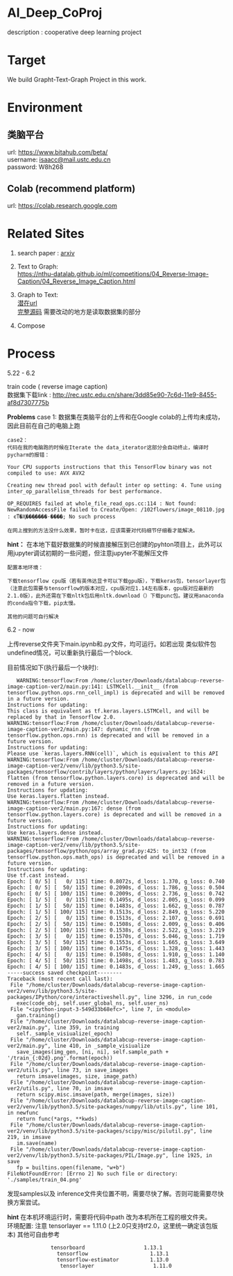 # AI_Deep_CoProj
description : cooperative deep learning project

# Target

We build Grapht-Text-Graph Project in this work.

# Environment

## 类脑平台
url: https://www.bitahub.com/beta/  
username: isaacc@mail.ustc.edu.cn  
password: W8h268

## Colab (recommend platform)
url: https://colab.research.google.com

# Related Sites

1. search paper : [arxiv](https://arxiv.org/list/cs/recent)

2. Text to Graph:  
https://nthu-datalab.github.io/ml/competitions/04_Reverse-Image-Caption/04_Reverse_Image_Caption.html

3. Graph to Text:  
  [潜在url](https://towardsdatascience.com/image-captioning-with-keras-teaching-computers-to-describe-pictures-c88a46a311b8)<br>
  [完整源码](https://github.com/hlamba28/Automatic-Image-Captioning)
  需要改动的地方是读取数据集的部分

4. Compose

# Process

5.22 - 6.2

  train code ( reverse image caption)  
  数据集下载link : http://rec.ustc.edu.cn/share/3dd85e90-7c6d-11e9-8455-af8d7307775b
  
  **Problems**
    case 1:
    数据集在类脑平台的上传和在Google colab的上传均未成功，因此目前在自己的电脑上跑
    
    case2：
    代码在我的电脑跑的时候在Iterate the data_iterator这部分会自动终止，编译时pycharm的报错：
    
    Your CPU supports instructions that this TensorFlow binary was not compiled to use: AVX AVX2
    
    Creating new thread pool with default inter op setting: 4. Tune using inter_op_parallelism_threads for best performance.
    
    OP_REQUIRES failed at whole_file_read_ops.cc:114 : Not found: NewRandomAccessFile failed to Create/Open: /102flowers/image_08110.jpg : ϵͳ�Ҳ���ָ����·����; No such process
    
    在网上搜到的方法没什么效果，暂时卡在这，应该需要对代码细节仔细看才能解决。
    
  **hint：**
    在本地下载好数据集的时候直接解压到已创建的pyhton项目上，此外可以用jupyter调试初期的一些问题，但注意jupyter不能解压文件
    
    配置本地环境：

    下载tensorflow cpu版（若有英伟达显卡可以下载gpu版），下载keras包，tensorlayer包（注意此包需要与tensorflow的版本对应，cpu版对应1.14左右版本，gpu版对应最新的2.1.0版），此外还需在下载nltk包后用nltk.download（）下载punc包。建议用anaconda的conda指令下载，pip太慢。
    
    其他的问题可自行解决
    
 
 6.2 - now
  
上传reverse文件夹下main.ipynb和.py文件，均可运行。如若出现 类似软件包undefined情况，可以重新执行最后一个block.
    
目前情况如下(执行最后一个块时):
    
 ```
    WARNING:tensorflow:From /home/cluster/Downloads/datalabcup-reverse-image-caption-ver2/main.py:141: LSTMCell.__init__ (from tensorflow.python.ops.rnn_cell_impl) is deprecated and will be removed in a future version.
Instructions for updating:
This class is equivalent as tf.keras.layers.LSTMCell, and will be replaced by that in Tensorflow 2.0.
WARNING:tensorflow:From /home/cluster/Downloads/datalabcup-reverse-image-caption-ver2/main.py:147: dynamic_rnn (from tensorflow.python.ops.rnn) is deprecated and will be removed in a future version.
Instructions for updating:
Please use `keras.layers.RNN(cell)`, which is equivalent to this API
WARNING:tensorflow:From /home/cluster/Downloads/datalabcup-reverse-image-caption-ver2/venv/lib/python3.5/site-packages/tensorflow/contrib/layers/python/layers/layers.py:1624: flatten (from tensorflow.python.layers.core) is deprecated and will be removed in a future version.
Instructions for updating:
Use keras.layers.flatten instead.
WARNING:tensorflow:From /home/cluster/Downloads/datalabcup-reverse-image-caption-ver2/main.py:167: dense (from tensorflow.python.layers.core) is deprecated and will be removed in a future version.
Instructions for updating:
Use keras.layers.dense instead.
WARNING:tensorflow:From /home/cluster/Downloads/datalabcup-reverse-image-caption-ver2/venv/lib/python3.5/site-packages/tensorflow/python/ops/array_grad.py:425: to_int32 (from tensorflow.python.ops.math_ops) is deprecated and will be removed in a future version.
Instructions for updating:
Use tf.cast instead.
Epoch: [ 0/ 5] [   0/ 115] time: 0.8072s, d_loss: 1.370, g_loss: 0.740
Epoch: [ 0/ 5] [  50/ 115] time: 0.2090s, d_loss: 1.786, g_loss: 0.504
Epoch: [ 0/ 5] [ 100/ 115] time: 0.2009s, d_loss: 2.736, g_loss: 0.742
Epoch: [ 1/ 5] [   0/ 115] time: 0.1495s, d_loss: 2.005, g_loss: 0.099
Epoch: [ 1/ 5] [  50/ 115] time: 0.1483s, d_loss: 1.662, g_loss: 0.787
Epoch: [ 1/ 5] [ 100/ 115] time: 0.1513s, d_loss: 2.849, g_loss: 5.220
Epoch: [ 2/ 5] [   0/ 115] time: 0.1513s, d_loss: 2.107, g_loss: 0.691
Epoch: [ 2/ 5] [  50/ 115] time: 0.1508s, d_loss: 2.009, g_loss: 0.406
Epoch: [ 2/ 5] [ 100/ 115] time: 0.1538s, d_loss: 2.522, g_loss: 3.219
Epoch: [ 3/ 5] [   0/ 115] time: 0.1570s, d_loss: 5.046, g_loss: 1.719
Epoch: [ 3/ 5] [  50/ 115] time: 0.1553s, d_loss: 1.665, g_loss: 3.649
Epoch: [ 3/ 5] [ 100/ 115] time: 0.1475s, d_loss: 1.328, g_loss: 1.443
Epoch: [ 4/ 5] [   0/ 115] time: 0.1508s, d_loss: 1.910, g_loss: 1.140
Epoch: [ 4/ 5] [  50/ 115] time: 0.1498s, d_loss: 1.483, g_loss: 0.783
Epoch: [ 4/ 5] [ 100/ 115] time: 0.1483s, d_loss: 1.249, g_loss: 1.665
-----success saved checkpoint--------
Traceback (most recent call last):
  File "/home/cluster/Downloads/datalabcup-reverse-image-caption-ver2/venv/lib/python3.5/site-packages/IPython/core/interactiveshell.py", line 3296, in run_code
    exec(code_obj, self.user_global_ns, self.user_ns)
  File "<ipython-input-3-549d33b68efc>", line 7, in <module>
    gan.training()
  File "/home/cluster/Downloads/datalabcup-reverse-image-caption-ver2/main.py", line 359, in training
    self._sample_visiualize(_epoch)
  File "/home/cluster/Downloads/datalabcup-reverse-image-caption-ver2/main.py", line 410, in _sample_visiualize
    save_images(img_gen, [ni, ni], self.sample_path + '/train_{:02d}.png'.format(epoch))
  File "/home/cluster/Downloads/datalabcup-reverse-image-caption-ver2/utils.py", line 73, in save_images
    return imsave(images, size, image_path)
  File "/home/cluster/Downloads/datalabcup-reverse-image-caption-ver2/utils.py", line 70, in imsave
    return scipy.misc.imsave(path, merge(images, size))
  File "/home/cluster/Downloads/datalabcup-reverse-image-caption-ver2/venv/lib/python3.5/site-packages/numpy/lib/utils.py", line 101, in newfunc
    return func(*args, **kwds)
  File "/home/cluster/Downloads/datalabcup-reverse-image-caption-ver2/venv/lib/python3.5/site-packages/scipy/misc/pilutil.py", line 219, in imsave
    im.save(name)
  File "/home/cluster/Downloads/datalabcup-reverse-image-caption-ver2/venv/lib/python3.5/site-packages/PIL/Image.py", line 1925, in save
    fp = builtins.open(filename, "w+b")
FileNotFoundError: [Errno 2] No such file or directory: './samples/train_04.png'

 ```

发现samples以及 inference文件夹位置不明，需要尽快了解。否则可能需要尽快换方案尝试。

  **hint** 
    在本机环境运行时，需要将代码中path 改为本机所在工程的根文件夹。  
    环境配置: 注意 tensorlayer == 1.11.0 (上2.0只支持tf2.0，这里统一确定该包版本)
            其他可自由参考            
```
              tensorboard                   1.13.1                
                tensorflow                    1.13.1                
                tensorflow-estimator          1.13.0                
                 tensorlayer                   1.11.0  
```
              
